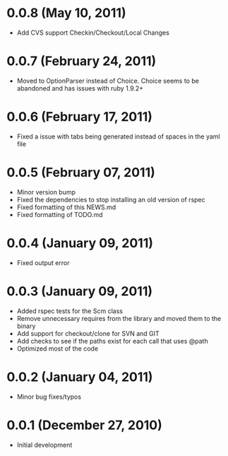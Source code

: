 # 0.0.8 (May 10, 2011)
- Add CVS support Checkin/Checkout/Local Changes

# 0.0.7 (February 24, 2011)
- Moved to OptionParser instead of Choice. Choice seems to be abandoned and has issues with ruby 1.9.2+

# 0.0.6 (February 17, 2011)
- Fixed a issue with tabs being generated instead of spaces in the yaml file

# 0.0.5 (February 07, 2011)
- Minor version bump
- Fixed the dependencies to stop installing an old version of rspec
- Fixed formatting of this NEWS.md
- Fixed formatting of TODO.md

# 0.0.4 (January 09, 2011)
- Fixed output error

# 0.0.3 (January 09, 2011)
- Added rspec tests for the Scm class
- Remove unnecessary requires from the library and moved them to the binary
- Add support for checkout/clone for SVN and GIT
- Add checks to see if the paths exist for each call that uses @path
- Optimized most of the code
	
# 0.0.2 (January 04, 2011)
- Minor bug fixes/typos

# 0.0.1 (December 27, 2010)
- Initial development
	